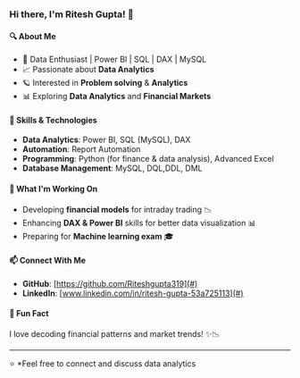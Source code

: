 
### Hi there, I'm Ritesh Gupta! 👋

#### 🔍 About Me
- 🎯 Data Enthusiast | Power BI | SQL | DAX | MySQL
- 📈 Passionate about  **Data Analytics**  
- 🪐 Interested in **Problem solving** & **Analytics** 
- 📊 Exploring **Data Analytics** and **Financial Markets**

#### 🚀 Skills & Technologies
- **Data Analytics**: Power BI, SQL (MySQL), DAX
- **Automation**: Report Automation
- **Programming**: Python (for finance & data analysis), Advanced Excel 
- **Database Management**: MySQL, DQL,DDL, DML

#### 📌 What I'm Working On
- Developing **financial models** for intraday trading 📉
- Enhancing **DAX & Power BI** skills for better data visualization 📊
- Preparing for **Machine learning exam** 🎓

#### 📫 Connect With Me
- **GitHub**: [https://github.com/Riteshgupta319](#) 
- **LinkedIn**: [www.linkedin.com/in/ritesh-gupta-53a725113](#)

#### 🌱 Fun Fact
I love decoding financial patterns and market trends! ✨📉

---
⭐️ *Feel free to connect and discuss data analytics
